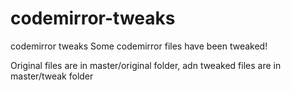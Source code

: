 # codemirror-tweaks
codemirror tweaks
Some codemirror files have been tweaked!

Original files are in master/original folder, adn tweaked files are in master/tweak folder
